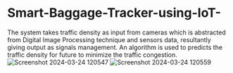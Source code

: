 # Smart-Baggage-Tracker-using-IoT-
The system takes traffic density as input from cameras which is abstracted from Digital Image Processing technique and sensors data, resultantly giving output as signals management. An algorithm is used to predicts the traffic density for future to minimize the traffic congestion.
![Screenshot 2024-03-24 120547](https://github.com/codingbot9573/Smart-Baggage-Tracker-using-IoT-/assets/136965261/a50392d7-7c84-4061-ba30-4de3ddd37096)
![Screenshot 2024-03-24 120559](https://github.com/codingbot9573/Smart-Baggage-Tracker-using-IoT-/assets/136965261/8b845f38-d15a-4b9e-9e8d-7b392b5c7fd7)

